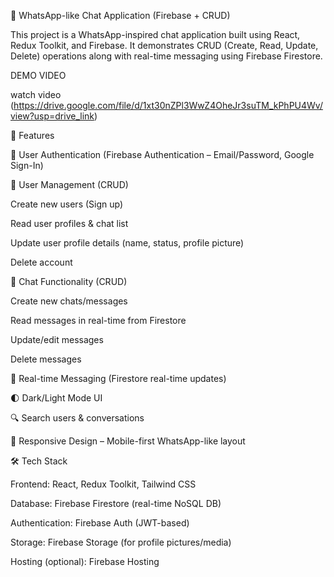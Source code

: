 📱 WhatsApp-like Chat Application (Firebase + CRUD)

This project is a WhatsApp-inspired chat application built using React, Redux Toolkit, and Firebase.
It demonstrates CRUD (Create, Read, Update, Delete) operations along with real-time messaging using Firebase Firestore.

DEMO VIDEO

watch video (https://drive.google.com/file/d/1xt30nZPl3WwZ4OheJr3suTM_kPhPU4Wv/view?usp=drive_link)

🚀 Features

🔑 User Authentication (Firebase Authentication – Email/Password, Google Sign-In)

👥 User Management (CRUD)

Create new users (Sign up)

Read user profiles & chat list

Update user profile details (name, status, profile picture)

Delete account

💬 Chat Functionality (CRUD)

Create new chats/messages

Read messages in real-time from Firestore

Update/edit messages

Delete messages

🔔 Real-time Messaging (Firestore real-time updates)

🌓 Dark/Light Mode UI

🔍 Search users & conversations

📱 Responsive Design – Mobile-first WhatsApp-like layout

🛠️ Tech Stack

Frontend: React, Redux Toolkit, Tailwind CSS

Database: Firebase Firestore (real-time NoSQL DB)

Authentication: Firebase Auth (JWT-based)

Storage: Firebase Storage (for profile pictures/media)

Hosting (optional): Firebase Hosting




